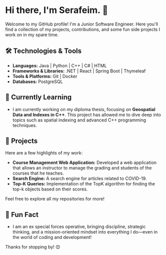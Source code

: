 # Hi there, I'm Serafeim. 👋

Welcome to my GitHub profile! I'm a Junior Software Engineer. Here you'll find a collection of my projects, contributions, and some fun side projects I work on in my spare time.

## 🛠️ Technologies & Tools

- **Languages:** Java | Python | C++ | C# | HTML
- **Frameworks & Libraries:** .NET | React | Spring Boot | Thymeleaf
- **Tools & Platforms:** Git | Docker
- **Databases:** PostgreSQL

## 🌱 Currently Learning

- I am currently working on my diploma thesis, focusing on **Geospatial Data and Indexes in C++**.
  This project has allowed me to dive deep into topics such as spatial indexing and advanced C++ programming techniques.

## 💼 Projects

Here are a few highlights of my work:

- **Course Management Web Application:** Developed a web application that allows an instructor to manage the grading and students of the courses that he teaches.
- **Search Engine:** A search engine for articles related to COVID-19.
- **Top-K Queries:** Implementation of the TopK algorithm for finding the top-k objects based on their scores.

Feel free to explore all my repositories for more!

## 🎉 Fun Fact

- I am an ex special forces operative, bringing discipline, strategic thinking, and a mission-oriented mindset into everything I do—even in the world of coding and development!

Thanks for stopping by! 😊

